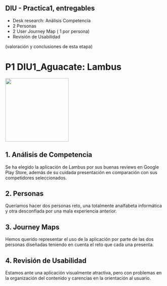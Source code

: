 ## DIU - Practica1, entregables

- Desk research: Análisis Competencia 
- 2 Personas 
- 2 User Journey Map  ( 1 por persona)
- Revisión de Usabilidad 


(valoración y conclusiones de esta etapa)


# P1 DIU1_Aguacate: Lambus
<img src="https://play-lh.googleusercontent.com/sTZFBPYdhK9juK-Z3s3ETcE5qStDHBmry9v-cXPW9uG7GUqkDt_PGaYAqd3Sg4xKDA" width=200px>

## 1. Análisis de Competencia
Se ha elegido la aplicación de Lambus por sus buenas reviews en Google Play Store, además de su cuidada presentación en comparación con sus competidores seleccionados.

## 2. Personas
Queríamos hacer dos personas reto, una totalmente analfabeta informática y otra desconfiada por una mala experiencia anterior.

## 3. Journey Maps
Hemos querido representar el uso de la aplicación por parte de las dos personas diseñadas teniendo en cuenta el reto que cada una presenta.

## 4. Revisión de Usabilidad
Estamos ante una aplicación visualmente atractiva, pero con problemas en la organización del contenido y carencias en la orientación al usuario.
